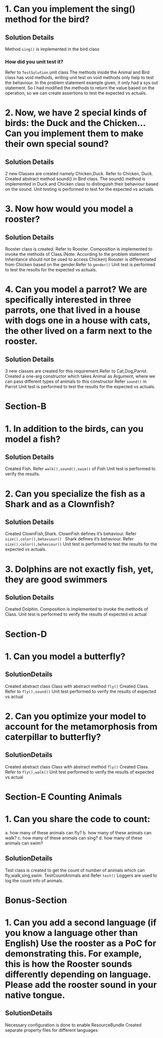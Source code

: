 # 1. Can you implement the sing() method for the bird?

## Solution Details

Method <code>sing()</code> is implemented in the bird class

### How did you unit test it?

Refer to <code>TestSolution</code> unit class
The methods inside the Animal and Bird class has void methods, writing unit test on void methods only help to test the behaviour. In the problem statement example given, it only had a sys out statement. So I had modified the methods to return the value based on the operation, so we can create assertions to test the expected vs actuals.

# 2. Now, we have 2 special kinds of birds: the Duck and the Chicken... Can you implement them to make their own special sound?

## Solution Details

2 new Classes are created namely Chicken,Duck. Refer to <Class>Chicken, <Class>Duck.
Created abstract method sound() in Bird class.
The sound() method is implemented in Duck and Chicken class to distinguish their behaviour based on the sound.
Unit testing is performed to test for the expected vs actuals.

# 3. Now how would you model a rooster?

## Solution Details

Rooster class is created. Refer to <Class>Rooster.
Composition is implemented to invoke the methods of Class<Chicken>.(Note: According to the problem statement Inheritance should not be used to access <Class>Chicken)
Rooster is differentiated from Chicken based on the gender.Refer to <code>gender()</code>
Unit test is performed to test the results for the expected vs actuals.

# 4. Can you model a parrot? We are specifically interested in three parrots, one that lived in a house with dogs one in a house with cats, the other lived on a farm next to the rooster.

## Solution Details

3 new classes are created for this requirement.Refer to <Class>Cat,<Class>Dog,<Class>Parrot.
Created a one-arg constructor which takes Animal as Argument, where we can pass different types of animals to this constructor
Refer <code>sound()</code> in <Class>Parrot
Unit test is performed to test the results for the expected vs actuals.

# Section-B

# 1. In addition to the birds, can you model a fish?

## Solution Details

Created <Class>Fish.
Refer <code>walk(),sound(),swim()</code> of <Class>Fish
Unit test is performed to verify the results.

# 2. Can you specialize the fish as a Shark and as a Clownfish?

## Solution Details

Created <Class>ClownFish,<Class>Shark.
<Class>ClownFish defines it’s behaviour. Refer <code>size(),color(),behaviour() </code>
<Class>Shark defines it’s behaviour. Refer <code>size(),color(),behaviour()</code>
Unit test is performed to test the results for the expected vs actuals.

# 3. Dolphins are not exactly fish, yet, they are good swimmers

## Solution Details

Created <Class>Dolphin.
Composition is implemented to invoke the methods of Class<Fish>.
Unit test is performed to verify the results of expected vs actual

# Section-D

# 1. Can you model a butterfly?

## SolutionDetails

Created abstract class Class<Insect> with abstract method <code>fly()</code>
Created Class<ButterFly>. Refer to <code>fly(),sound()</code>
Unit test performed to verify the results of expected vs actual

# 2. Can you optimize your model to account for the metamorphosis from caterpillar to butterfly?

## SolutionDetails

Created abstract class Class<Insect> with abstract method <code>fly()</code>
Created Class<Caterpillar>. Refer to <code>fly(),walk()</code>
Unit test performed to verify the results of expected vs actual

# Section-E Counting Animals

# 1. Can you share the code to count:

a. how many of these animals can fly?
b. how many of these animals can walk?
c. how many of these animals can sing?
d. how many of these animals can swim?

## SolutionDetails

Test class is created to get the count of number of animals which can fly,walk,sing,swim.
<Class>TestCountAnimals and Refer <code>test()</code>
Loggers are used to log the count info of animals.

# Bonus-Section

# 1. Can you add a second language (if you know a language other than English) Use the rooster as a PoC for demonstrating this. For example, this is how the Rooster sounds differently depending on language. Please add the rooster sound in your native tongue.

## SolutionDetails

Necessary configuration is done to enable ResourceBundle
Created separate property files for different languages
